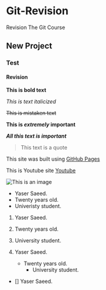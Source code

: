 # Git-Revision

Revision The Git Course

## New Project

### Test

#### Revision

**This is bold text**

_This is text italicized_

~~This is mistaken text~~

**This is _extremely_ important**

**_All this text is important_**

> This text is a quote

This site was built using [GitHub Pages](https://pages.github.com/)

This is Youtube site [Youtube](https://www.youtube.com/)

![This is an image](https://myoctocat.com/assets/images/base-octocat.svg)

- Yaser Saeed.
- Twenty years old.
- Univeristy student.

1. Yaser Saeed.
2. Twenty years old.
3. University student.



1. Yaser Saeed.
   - Twenty years old.
     - University student.

- [] Yaser Saeed.